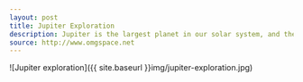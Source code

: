 ```yaml
---
layout: post
title: Jupiter Exploration
description: Jupiter is the largest planet in our solar system, and the fifth furthest from the sun.
source: http://www.omgspace.net  
---
```


![Jupiter exploration]({{ site.baseurl }}img/jupiter-exploration.jpg)
